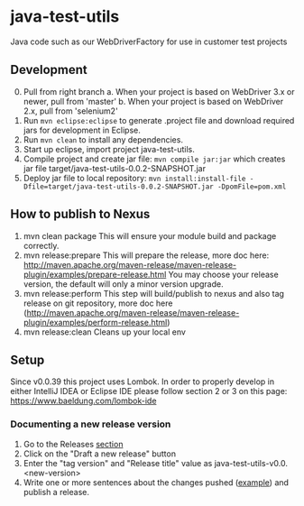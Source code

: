 # java-test-utils
Java code such as our WebDriverFactory for use in customer test projects

## Development
0. Pull from right branch
 a. When your project is based on WebDriver 3.x or newer, pull from 'master'
 b. When your project is based on WebDriver 2.x, pull from 'selenium2'
1. Run `mvn eclipse:eclipse` to generate .project file and download required jars
for development in Eclipse.
2. Run `mvn clean` to install any dependencies.
3. Start up eclipse, import project java-test-utils.
4. Compile project and create jar file:
`mvn compile jar:jar` which creates jar file target/java-test-utils-0.0.2-SNAPSHOT.jar
5. Deploy jar file to local repository:
`mvn install:install-file -Dfile=target/java-test-utils-0.0.2-SNAPSHOT.jar -DpomFile=pom.xml`

## How to publish to Nexus
1. mvn clean package
    This will ensure your module build and package correctly.
2. mvn release:prepare
    This will prepare the release, more doc here:
    http://maven.apache.org/maven-release/maven-release-plugin/examples/prepare-release.html
    You may choose your release version, the default will only a minor version upgrade.
3. mvn release:perform
    This step will build/publish to nexus and also tag release on git repository, more doc here
    (http://maven.apache.org/maven-release/maven-release-plugin/examples/perform-release.html)
4. mvn release:clean
    Cleans up your local env
    
## Setup
Since v0.0.39 this project uses Lombok. In order to properly develop in either IntelliJ IDEA or
Eclipse IDE please follow section 2 or 3 on this page: https://www.baeldung.com/lombok-ide

### Documenting a new release version
1. Go to the Releases [section](https://git.soma.salesforce.com/cqe/java-test-utils/releases)
2. Click on the "Draft a new release" button
3. Enter the "tag version" and "Release title" value as java-test-utils-v0.0.\<new-version\>
4. Write one or more sentences about the changes pushed ([example](https://git.soma.salesforce.com/cqe/java-test-utils/releases/tag/java-test-utils-v0.0.53)) and publish a release.
